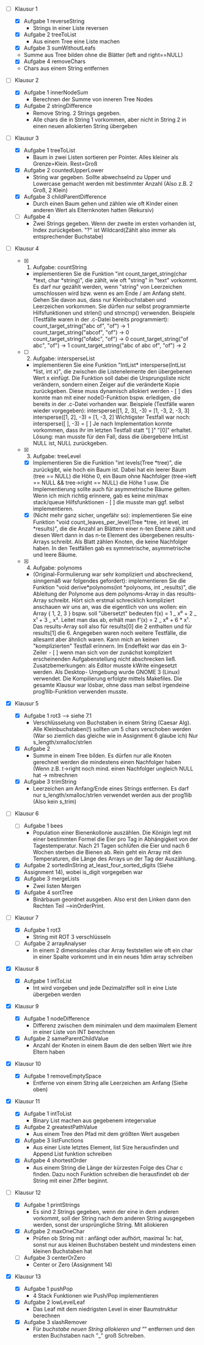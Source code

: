 - [ ] Klausur 1

  - [x] Aufgabe 1 reverseString
    - Strings in einer Liste reversen
  - [x] Aufgabe 2 treeToList
    - Aus einem Tree eine Liste machen
  - [x] Aufgabe 3 sumWithoutLeafs
  - Summe aus Tree bilden ohne die Blätter (left and right==NULL)
  - [x] Aufgabe 4 removeChars
  - Chars aus einem String entfernen

- [ ] Klausur 2

  - [x] Aufgabe 1 innerNodeSum
    - Berechnen der Summe von inneren Tree Nodes
  - [x] Aufgabe 2 stringDifference
    - Remove String. 2 Strings gegeben.
    - Alle chars die in String 1 vorkommen, aber nicht in String 2 in einen neuen allokierten String übergeben

- [ ] Klausur 3

  - [x] Aufgabe 1 treeToList
    - Baum in zwei Listen sortieren per Pointer. Alles kleiner als Grenze=Klein. Rest=Groß
  - [x] Aufgabe 2 countedUpperLower
    - String war gegeben. Sollte abwechselnd zu Upper und Lowercase gemacht werden mit bestimmter Anzahl (Also z.B. 2 Groß, 2 Klein)
  - [x] Aufgabe 3 childParentDifference
    - Durch einen Baum gehen und zählen wie oft Kinder einen anderen Wert als Elternknoten hatten (Rekursiv)
  - [ ] Aufgabe 4 
    - Zwei Strings gegeben. Wenn der zweite im ersten vorhanden ist, Index zurückgeben. "?" ist Wildcard(Zählt also immer als entsprechender Buchstabe)

- [ ] Klausur 4

  - [x] 1. Aufgabe: countString

    - implementieren Sie die Funktion
      "int count_target_string(char *text, char *string)", die zählt, wie oft "string"
      in "text" vorkommt. Es darf nur gezählt werden, wenn "string" von Leerzeichen
      umschlossen wird bzw. wenn es am Ende / am Anfang steht. Gehen Sie davon aus,
      dass nur Kleinbuchstaben und Leerzeichen vorkommen. Sie dürfen nur selbst
      programmierte Hilfsfunktionen und strlen() und strncmp() verwenden.
      Beispiele (Testfälle waren in der .c-Datei bereits programmiert):
      count_target_string("abc of", "of") -> 1
      count_target_string("abcof", "of") -> 0
      count_target_string("ofabc", "of") -> 0
      count_target_string("of abc", "of") -> 1
      count_target_string("abc of abc of", "of") -> 2

  - [ ] 2. Aufgabe: intersperseList

    - implementieren Sie eine Funktion
      "IntList* intersperse(IntList *list, int x)", die zwischen die Listenelemente
      den übergebenen Wert x einfügt. Die Funktion soll dabei die Ursprungsliste nicht
      verändern, sondern einen Zeiger auf die veränderte Kopie zurückgeben. Diese muss
      dynamisch allokiert werden - [ ] dies konnte man mit einer node()-Funktion bspw.
      erledigen, die bereits in der .c-Datei vorhanden war.
      Beispiele (Testfälle waren wieder vorgegeben):
      intersperse([1, 2, 3], -3) = [1, -3, 2, -3, 3]
      intersperse([1, 2], -3) = [1, -3, 2]
      Wichtigster Testfall war noch:
      intersperse([ ], -3) = [ ]
      Je nach Implementation konnte vorkommen, dass ihr im letzten Testfall statt "[ ]"
      "[0]" erhaltet. Lösung: man musste für den Fall, dass die übergebene IntList
      NULL ist, NULL zurückgeben.

  - [x] 3. Aufgabe: treeLevel

    - [x] Implementieren Sie die Funktion "int levels(Tree \*tree)", die zurückgibt, wie
          hoch ein Baum ist. Dabei hat ein leerer Baum (tree == NULL) die Höhe 0, ein Baum
          ohne Nachfolger (tree->left == NULL && tree->right == NULL) die Höhe 1 usw.
          Die Implementierung sollte auch für asymmetrische Bäume gelten. Wenn ich mich
          richtig erinnere, gab es keine min/max stack/queue Hilfsfunktionen - [ ] die musste
          man ggf. selbst implementieren.
    - [x] (Nicht mehr ganz sicher, ungefähr so): implementieren Sie eine Funktion
          "void count_leaves_per_level(Tree *tree, int level, int *results)", die die
          Anzahl an Blättern einer n-ten Ebene zählt und diesen Wert dann in das n-te
          Element des übergebenen results-Arrays schreibt. Als Blatt zählen Knoten, die
          keine Nachfolger haben.
          In den Testfällen gab es symmetrische, asymmetrische und leere Bäume.

  - [x] 4. Aufgabe: polynoms
    - (Original-Formulierung war sehr kompliziert und abschreckend,
      sinngemäß war folgendes gefordert): implementieren Sie die Funktion
      "void derive*polynoms(int *polynoms, int _results)", die Ableitung der Polynome
      aus dem polynoms-Array in das results-Array schreibt.
      Hört sich erstmal schrecklich kompliziert anschauen wir uns an, was die
      eigentlich von uns wollen: ein Array { 1, 2, 3 } bspw. soll "übersetzt" bedeuten
      f(x) = 1 _ x⁰ + 2 _ x¹ + 3 _ x². Leitet man das ab, erhält man
      f'(x) = 2 \_ x⁰ + 6 \* x¹. Das results-Array soll also für results[0] die 2
      enthalten und für results[1] die 6. Angegeben waren noch weitere Testfälle, die
      allesamt aber ähnlich waren. Kann mich an keinen "komplizierten" Testfall
      erinnern. Im Endeffekt war das ein 3-Zeiler - [ ] wenn man sich von der
      zunächst kompliziert erscheinenden Aufgabenstellung nicht abschrecken ließ.
      Zusatzbemerkungen: als Editor musste kWrite eingesetzt werden. Als Desktop-
      Umgebung wurde GNOME 3 (Linux) verwendet. Die Kompilierung erfolgte mittels
      Makefiles. Die gesamte Klausur war lösbar, ohne dass man selbst irgendeine
      prog1lib-Funktion verwenden musste.

- [x] Klausur 5

  - [x] Aufgabe 1 rot3 --> siehe 7.1
    - Verschlüsselung von Buchstaben in einem String (Caesar Alg). Alle Kleinbuchstaben(!) sollten um 5 chars verschoben werden (War so ziemlich das gleiche wie in Assignment 6 glaube ich)
      Nur s_length/xmalloc/strlen
  - [x] Aufgabe 2
    - Summe in einem Tree bilden. Es dürfen nur alle Knoten gerechnet werden die mindestens einen Nachfolger haben (Wenn z.B. t->right noch mind. einen Nachfolger ungleich NULL hat -> mitrechnen
  - [x] Aufgabe 3 trimString
    - Leerzeichen am Anfang/Ende eines Strings entfernen. Es darf nur s_length/xmalloc/strlen verwendet werden aus der prog1lib (Also kein s_trim)

- [ ] Klausur 6

  - [ ] Aufgabe 1 bees
    - Population einer Bienenkollonie auszählen.
      Die Königin legt mit einer bestimmten Formel die Eier pro Tag in Abhängigkeit von der Tagestemperatur.
      Nach 21 Tagen schlüfen die Eier und nach 6 Wochen sterben die Bienen ab.
      Rein geht ein Array mit den Temperaturen, die Länge des Arrays un der Tag der Auszählung.
  - [x] Aufgabe 2 sortedInString
        at_least_four_sorted_digits (Siehe Assignment 14), wobei is_digit vorgegeben war
  - [x] Aufgabe 3 mergeLists
    - Zwei listen Mergen
  - [x] Aufgabe 4 sortTree
    - Binärbaum geordnet ausgeben. Also erst den Linken dann den Rechten Teil -->inOrderPrint.

- [ ] Klausur 7

  - [x] Aufgabe 1 rot3
    - String mit ROT 3 verschlüsseln
  - [ ] Aufgabe 2 arrayAnalyser
    - In einem 2 dimensionales char Array feststellen wie oft ein char in einer Spalte vorkommt und in ein neues 1dim array schreiben

- [x] Klausur 8

  - [x] Aufgabe 1 intToList
    - Int wird vorgeben und jede Dezimalziffer soll in eine Liste übergeben werden

- [x] Klausur 9

  - [x] Aufgabe 1 nodeDifference
    - Differenz zwischen dem minimalen und dem maximalem Element in einer Liste von INT berechnen
  - [x] Aufgabe 2 sameParentChildValue
    - Anzahl der Knoten in einem Baum die den selben Wert wie ihre Eltern haben

- [x] Klausur 10

  - [x] Aufgabe 1 removeEmptySpace
    - Entferne von einem String alle Leerzeichen am Anfang (Siehe oben)

- [x] Klausur 11

  - [x] Aufgabe 1 intToList
    - Binary List machen aus gegebenem integervalue
  - [x] Aufgabe 2 greatestPathValue
    - Aus einem Tree den Pfad mit dem größten Wert ausgeben
  - [x] Aufgabe 3 listFunctions
    - Aus einer Liste letztes Element, list Size herausfinden und Append List funktion schreiben
  - [x] Aufgabe 4 shortestOrder
    - Aus einem String die Länge der kürzesten Folge des Char c finden. Dazu noch Funktion schreiben die herausfindet ob der String mit einer Ziffer beginnt.

- [ ] Klausur 12

  - [x] Aufgabe 1 printStrings
    - Es sind 2 Strings gegeben, wenn der eine in dem anderen vorkommt, soll der String nach dem anderen String ausgegeben werden, sonst der ursprüngliche String. Mit allokieren
  - [x] Aufgabe 2 maxOneChar
    - Prüfen ob String mit : anfängt oder aufhört, maximal 1x: hat, sonst nur aus kleinen Buchstaben besteht und mindestens einen kleinen Buchstaben hat
  - [ ] Aufgabe 3 centerOrZero
    - Center or Zero (Assignment 14)

* [x] Klausur 13

  - [x] Aufgabe 1 pushPop
    - 4 Stack Funktionen wie Push/Pop implementieren
  - [x] Aufgabe 2 lowLevelLeaf
    - Das Leaf mit dem niedrigsten Level in einer Baumstruktur berechnen
  - [x] Aufgabe 3 slashRemover
    - Für _buchstabe neuen String allokieren und "_" entfernen und den ersten Buchstaben nach "\_" groß Schreiben.
